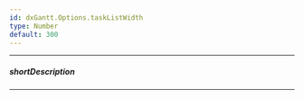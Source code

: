 ```yaml
---
id: dxGantt.Options.taskListWidth
type: Number
default: 300
---
```

---
##### shortDescription
<!-- Description goes here -->

---
<!-- Description goes here -->